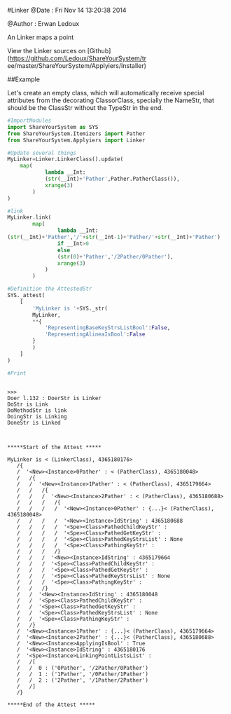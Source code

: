 
#Linker
 @Date : Fri Nov 14 13:20:38 2014

@Author : Erwan Ledoux



An Linker maps a point





<!--
FrozenIsBool False
-->

View the Linker sources on [Github](https://github.com/Ledoux/ShareYourSystem/tr
ee/master/ShareYourSystem/Applyiers/Installer)




<!---
FrozenIsBool True
-->

##Example

Let's create an empty class, which will automatically receive
special attributes from the decorating ClassorClass,
specially the NameStr, that should be the ClassStr
without the TypeStr in the end.

```python
#ImportModules
import ShareYourSystem as SYS
from ShareYourSystem.Itemizers import Pather
from ShareYourSystem.Applyiers import Linker

#Update several things
MyLinker=Linker.LinkerClass().update(
    map(
            lambda __Int:
            (str(__Int)+'Pather',Pather.PatherClass()),
            xrange(3)
        )
)

#link
MyLinker.link(
        map(
                lambda __Int:
(str(__Int)+'Pather','/'+str(__Int-1)+'Pather/'+str(__Int)+'Pather')
                if __Int>0
                else
                (str(0)+'Pather','/2Pather/0Pather'),
                xrange(3)
            )
        )

#Definition the AttestedStr
SYS._attest(
    [
        'MyLinker is '+SYS._str(
        MyLinker,
        **{
            'RepresentingBaseKeyStrsListBool':False,
            'RepresentingAlineaIsBool':False
        }
        )
    ]
)

#Print



```


```console
>>>
Doer l.132 : DoerStr is Linker
DoStr is Link
DoMethodStr is link
DoingStr is Linking
DoneStr is Linked



*****Start of the Attest *****

MyLinker is < (LinkerClass), 4365180176>
   /{
   /  '<New><Instance>0Pather' : < (PatherClass), 4365180048>
   /   /{
   /   /  '<New><Instance>1Pather' : < (PatherClass), 4365179664>
   /   /   /{
   /   /   /  '<New><Instance>2Pather' : < (PatherClass), 4365180688>
   /   /   /   /{
   /   /   /   /  '<New><Instance>0Pather' : {...}< (PatherClass), 4365180048>
   /   /   /   /  '<New><Instance>IdString' : 4365180688
   /   /   /   /  '<Spe><Class>PathedChildKeyStr' :
   /   /   /   /  '<Spe><Class>PathedGetKeyStr' :
   /   /   /   /  '<Spe><Class>PathedKeyStrsList' : None
   /   /   /   /  '<Spe><Class>PathingKeyStr' :
   /   /   /   /}
   /   /   /  '<New><Instance>IdString' : 4365179664
   /   /   /  '<Spe><Class>PathedChildKeyStr' :
   /   /   /  '<Spe><Class>PathedGetKeyStr' :
   /   /   /  '<Spe><Class>PathedKeyStrsList' : None
   /   /   /  '<Spe><Class>PathingKeyStr' :
   /   /   /}
   /   /  '<New><Instance>IdString' : 4365180048
   /   /  '<Spe><Class>PathedChildKeyStr' :
   /   /  '<Spe><Class>PathedGetKeyStr' :
   /   /  '<Spe><Class>PathedKeyStrsList' : None
   /   /  '<Spe><Class>PathingKeyStr' :
   /   /}
   /  '<New><Instance>1Pather' : {...}< (PatherClass), 4365179664>
   /  '<New><Instance>2Pather' : {...}< (PatherClass), 4365180688>
   /  '<New><Instance>ApplyingIsBool' : True
   /  '<New><Instance>IdString' : 4365180176
   /  '<Spe><Instance>LinkingPointListsList' :
   /   /[
   /   /  0 : ('0Pather', '/2Pather/0Pather')
   /   /  1 : ('1Pather', '/0Pather/1Pather')
   /   /  2 : ('2Pather', '/1Pather/2Pather')
   /   /]
   /}

*****End of the Attest *****



```

